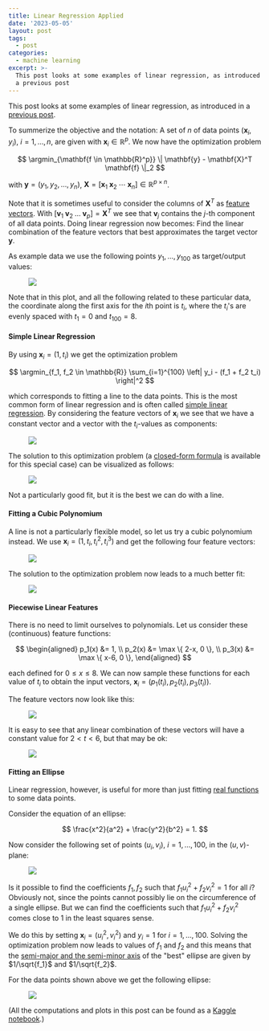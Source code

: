```yaml
---
title: Linear Regression Applied
date: '2023-05-05'
layout: post
tags:
  - post
categories:
  - machine learning
excerpt: >-
  This post looks at some examples of linear regression, as introduced in
  a previous post
---
```

This post looks at some examples of linear regression, as introduced in
a [previous post](/blog/2023/05/linear-regression-basics/).

To summerize the objective and the notation:
A set of $n$ of data points $(\mathbf{x}_i, y_i)$, $i=1,\ldots,n$, are given
with $\mathbf{x}_i \in \mathbb{R}^p$.
We now have the optimization problem

$$
\argmin_{\mathbf{f \in \mathbb{R}^p}} \| \mathbf{y} - \mathbf{X}^T \mathbf{f} \|_2
$$

with $\mathbf{y} = (y_1, y_2, \ldots, y_n)$,
$\mathbf{X} = [ \mathbf{x}_1 \; \mathbf{x}_2 \; \cdots \; \mathbf{x}_n ] \in \mathbb{R}^{p \times n}$.

Note that it is sometimes useful to consider the columns of $\mathbf{X}^T$ as
[feature vectors](https://en.wikipedia.org/wiki/Feature_(machine_learning)).
With $[\textbf{v}_1 \; \textbf{v}_2 \; \ldots \; \textbf{v}_p] = \mathbf{X}^T$
we see that $\textbf{v}_j$ contains the $j$-th component of all data points.
Doing linear regression now becomes: Find the linear combination of the feature
vectors that best approximates the target vector $\mathbf{y}$.

As example data we use the following points $y_1, \ldots, y_{100}$ as
target/output values:

<figure>
  <img src="/media/linreg/points.svg" class="width30rem">
</figure>

Note that in this plot, and all the following related to these particular data,
the coordinate along the first axis for the $i$th point is $t_i$,
where the $t_i$'s are evenly spaced with $t_1=0$ and $t_{100}=8$.

#### Simple Linear Regression

By using $\mathbf{x}_i = (1, t_i)$ we get the optimization problem

$$
\argmin_{f_1, f_2 \in \mathbb{R}} \sum_{i=1}^{100} \left| y_i - (f_1 + f_2 t_i) \right|^2
$$

which corresponds to fitting a line to the data points.
This is the most common form of linear regression and is often called
[simple linear regression](https://en.wikipedia.org/wiki/Simple_linear_regression).
By considering the feature vectors of $\mathbf{x}_i$ we see that we have
a constant vector and a vector with the $t_i$-values as components:

<figure>
  <img src="/media/linreg/simple_linreg_feat.svg" class="width30rem">
</figure>

The solution to this optimization problem (a
[closed-form formula](https://en.wikipedia.org/wiki/Proofs_involving_ordinary_least_squares#Derivation_of_simple_linear_regression_estimators)
is available for this special case) can be visualized as follows:

<figure>
  <img src="/media/linreg/simple_linreg_fit.svg" class="width30rem">
</figure>

Not a particularly good fit, but it is the best we can do with a line.

#### Fitting a Cubic Polynomium

A line is not a particularly flexible model, so let us try a cubic polynomium instead.
We use $\mathbf{x}_i = (1, t_i, t_i^2, t_i^3)$ and get the following four feature vectors:

<figure>
  <img src="/media/linreg/cubic_feat.svg" class="width30rem">
</figure>

The solution to the optimization problem now leads to a much better fit:

<figure>
  <img src="/media/linreg/cubic_fit.svg" class="width30rem">
</figure>

#### Piecewise Linear Features

There is no need to limit ourselves to polynomials. Let us consider these
(continuous) feature functions:

$$
\begin{aligned}
p_1(x) &= 1, \\
p_2(x) &= \max \{ 2-x, 0 \}, \\
p_3(x) &= \max \{ x-6, 0 \},
\end{aligned}
$$

each defined for $0 \leq x \leq 8$. We can now sample these functions for
each value of $t_i$ to obtain the input vectors,
$\mathbf{x}_i = (p_1(t_i), p_2(t_i), p_3(t_i))$.

The feature vectors now look like this:

<figure>
  <img src="/media/linreg/piecewise_feat.svg" class="width30rem">
</figure>

It is easy to see that any linear combination of these vectors will
have a constant value for $2 < t < 6$, but that may be ok:

<figure>
  <img src="/media/linreg/piecewise_fit.svg" class="width30rem">
</figure>

#### Fitting an Ellipse

Linear regression, however, is useful for more than just fitting
[real functions](https://en.wikipedia.org/wiki/Function_of_a_real_variable#Real_function)
to some data points.

Consider the equation of an ellipse:

$$
\frac{x^2}{a^2} + \frac{y^2}{b^2} = 1.
$$

Now consider the following set of points $(u_i, v_i)$, $i=1,\ldots,100$,
in the $(u,v)$-plane:

<figure>
  <img src="/media/linreg/ellipse_feat.svg" class="width30rem">
</figure>

Is it possible to find the coefficients $f_1, f_2$ such that
$f_1 u_i^2 + f_2 v_i^2 = 1$ for all $i$?
Obviously not, since the points cannot possibly lie on the
circumference of a single ellipse.
But we can find the coefficients such that
$f_1 u_i^2 + f_2 v_i^2$ comes close to $1$ in the least squares sense.

We do this by setting $\mathbf{x}_i = (u_i^2, v_i^2)$ and $y_i = 1$
for $i=1,\ldots,100$.
Solving the optimization problem now leads to values of $f_1$ and $f_2$
and this means that the
[semi-major and the semi-minor axis](https://en.wikipedia.org/wiki/Semi-major_and_semi-minor_axes)
of the "best" ellipse are given by $1/\sqrt{f_1}$ and $1/\sqrt{f_2}$.

For the data points shown above we get the following ellipse:

<figure>
  <img src="/media/linreg/ellipse.svg" class="width30rem">
</figure>

(All the computations and plots in this post can be found as a
[Kaggle notebook](https://www.kaggle.com/janmarthedalrasmussen/linear-regression-examples).)
